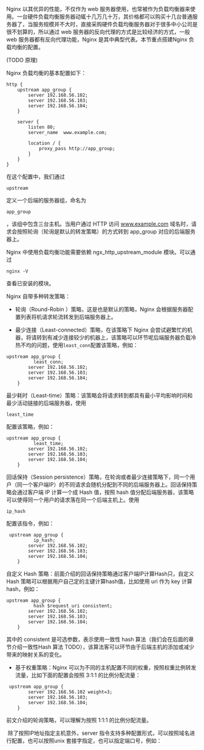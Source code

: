 Nginx 以其优异的性能，不仅作为 web 服务器使用，也常被作为负载均衡器来使用。一台硬件负载均衡服务器动辄十几万几十万，其价格都可以购买十几台普通服务器了，当服务规模并不大时，直接采购硬件负载均衡服务器对于很多中小公司是很不划算的，所以通过 web 服务器的反向代理的方式是比较经济的方式，一般 web 服务器都有反向代理功能，Nginx 是其中典型代表。本节重点搭建Nginx 负载均衡的配置。

\(TODO 原理\)

Nginx 负载均衡的基本配置如下：

```
http {
    upstream app_group {
        server 192.168.56.102;
        server 192.168.56.103;
        server 192.168.56.104;
    }

    server {
        listen 80;
        server_name  www.example.com;

        location / {
            proxy_pass http://app_group;
        }
    }
}
```

在这个配置中，我们通过

`upstream`

定义一个后端的服务器组，命名为

`app_group`

，该组中包含三台主机。当用户通过 HTTP 访问 www.example.com 域名时，请求会按照轮询（轮询是默认的转发策略）的方式转到 app\_group 对应的后端服务器上。

Nginx 中使用负载均衡功能需要依赖 ngx\_http\_upstream\_module 模块。可以通过

`nginx -V`

查看已安装的模块。

Nginx 自带多种转发策略：

* 轮询（Round-Robin ）策略，这是也是默认的策略，Nginx 会根据服务器配置列表将机请求轮流转发到后端服务器上。

* 最少连接（Least-connected）策略，在该策略下 Nginx 会尝试避繁忙的机器，将请转到有减少连接较少的机器上，该策略可以环节呢后端服务器负载冷热不均的问题，使用`least_conn`配置该策略，例如：

```
upstream app_group {
          least_conn;
        server 192.168.56.102;
        server 192.168.56.103;
        server 192.168.56.104;
    }
```

最少耗时（Least-time）策略：该策略会将请求转到都具有最小平均影响时间和最少活动链接的后端服务器，使用

`least_time`

配置该策略，例如：

```
upstream app_group {
          least_time;
        server 192.168.56.102;
        server 192.168.56.103;
        server 192.168.56.104;
    }
```

回话保持（Session persistence）策略，在轮询或者最少连接策略下，同一个用户（同一个客户端IP）的不同请求会随机分配到不同的后端服务器上。回话保持策略会通过客户端 IP 计算一个成 Hash 值，按照 hash 值分配后端服务器，该策略可以使得同一个用户的请求落在同一个后端主机上。使用

`ip_hash`

配置该指令，例如：

```
 upstream app_group {
          ip_hash;
        server 192.168.56.102;
        server 192.168.56.103;
        server 192.168.56.104;
    }
```

自定义 Hash 策略：前面介绍的回话保持策略通过客户端IP计算Hash只，自定义 Hash 策略可以根据用户自己定的主键计算hash值，比如使用 uri 作为 key 计算hash，例如：

```
upstream app_group {
          hash $request_uri consistent;
        server 192.168.56.102;
        server 192.168.56.103;
        server 192.168.56.104;
    }
```

其中的 consistent 是可选参数，表示使用一致性 hash 算法（我们会在后面的章节介绍一致性Hash 算法 TODO），该算法客可以环节由于后端主机的添加或减少带来的映射关系的变化。

* 基于权重策略：Nginx 可以为不同的主机配置不同的权重，按照权重比例转发流量，比如下面的配置会按照 3:1:1 的比例分配流量：

```
 upstream app_group {
        server 192.168.56.102 weight=3;
        server 192.168.56.103;
        server 192.168.56.104;
    }
```

前文介绍的轮询策略，可以理解为按照 1:1:1 的比例分配流量。

​ 除了按照IP地址指定主机意外，server 指令支持多种配置形式，可以按照域名进行配置，也可以按照unix 套接字指定，也可以指定端口号，例如：

